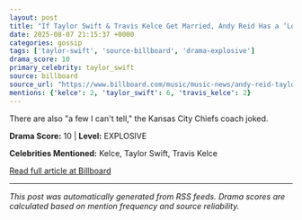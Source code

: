 ```yaml
---
layout: post
title: "If Taylor Swift & Travis Kelce Get Married, Andy Reid Has a ‘Lot of Great Stories’ to Tell at Their Wedding"
date: 2025-08-07 21:15:37 +0000
categories: gossip
tags: ['taylor-swift', 'source-billboard', 'drama-explosive']
drama_score: 10
primary_celebrity: taylor_swift
source: billboard
source_url: "https://www.billboard.com/music/music-news/andy-reid-taylor-swift-travis-kelce-future-wedding-1236039031/"
mentions: {'kelce': 2, 'taylor_swift': 6, 'travis_kelce': 2}
---
```


There are also "a few I can't tell," the Kansas City Chiefs coach joked.

**Drama Score:** 10 | **Level:** EXPLOSIVE

**Celebrities Mentioned:** Kelce, Taylor Swift, Travis Kelce

[Read full article at Billboard](https://www.billboard.com/music/music-news/andy-reid-taylor-swift-travis-kelce-future-wedding-1236039031/)

---
*This post was automatically generated from RSS feeds. Drama scores are calculated based on mention frequency and source reliability.*
